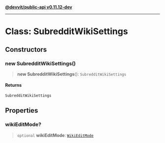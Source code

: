 [**@devvit/public-api v0.11.12-dev**](../../README.md)

---

# Class: SubredditWikiSettings

## Constructors

<a id="constructor"></a>

### new SubredditWikiSettings()

> **new SubredditWikiSettings**(): `SubredditWikiSettings`

#### Returns

`SubredditWikiSettings`

## Properties

<a id="wikieditmode"></a>

### wikiEditMode?

> `optional` **wikiEditMode**: [`WikiEditMode`](../type-aliases/WikiEditMode.md)
